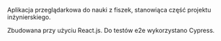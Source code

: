 Aplikacja przeglądarkowa do nauki z fiszek, stanowiąca część projektu inżynierskiego.

Zbudowana przy użyciu React.js. Do testów e2e wykorzystano Cypress.
